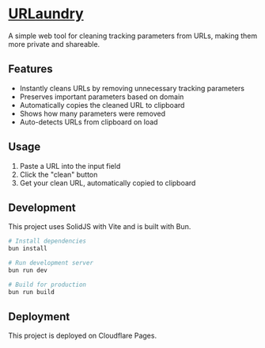 # [URLaundry](https://urlaundry.dmeh.net) 

A simple web tool for cleaning tracking parameters from URLs, making them more private and shareable.

## Features

- Instantly cleans URLs by removing unnecessary tracking parameters
- Preserves important parameters based on domain
- Automatically copies the cleaned URL to clipboard
- Shows how many parameters were removed
- Auto-detects URLs from clipboard on load

## Usage

1. Paste a URL into the input field
2. Click the "clean" button
3. Get your clean URL, automatically copied to clipboard

## Development

This project uses SolidJS with Vite and is built with Bun.

```bash
# Install dependencies
bun install

# Run development server
bun run dev

# Build for production
bun run build
```

## Deployment

This project is deployed on Cloudflare Pages.
